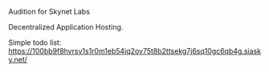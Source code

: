 Audition for Skynet Labs


Decentralized Application Hosting.



Simple todo list: https://100bb9f8hvrsv1s1r0m1eb54jq2ov75t8b2ttsekg7j6sq10gc6qb4g.siasky.net/


